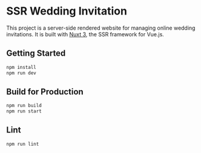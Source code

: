 # SSR Wedding Invitation

This project is a server-side rendered website for managing online wedding invitations. It is built with [Nuxt 3](https://nuxt.com), the SSR framework for Vue.js.

## Getting Started

```bash
npm install
npm run dev
```

## Build for Production

```bash
npm run build
npm run start
```

## Lint

```bash
npm run lint
```
